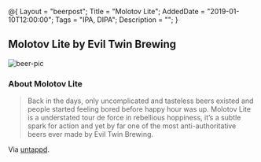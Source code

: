 @{ 
 Layout = "beerpost"; 
 Title = "Molotov Lite"; 
 AddedDate = "2019-01-10T12:00:00"; 
 Tags = "IPA, DIPA"; 
 Description = ""; 
 } 
 

## Molotov Lite by Evil Twin Brewing

![beer-pic]

### About Molotov Lite

> Back in the days, only uncomplicated and tasteless beers existed and people started feeling bored before happy hour was up. Molotov Lite is a understated tour de force in rebellious hoppiness, it’s a subtle spark for action and yet by far one of the most anti-authoritative beers ever made by Evil Twin Brewing.

Via [untappd][untappd-url].

[untappd-url]: <https://untappd.com/b/evil-twin-brewing-molotov-lite/888627>
[beer-pic]: https://jasonpowley.com/assets/img/2019-01-10-molotov-lite.jpeg "Molotov Lite by Evil Twin Brewing"
